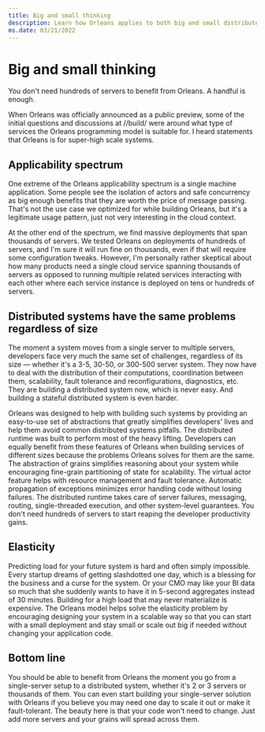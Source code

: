 ```yaml
---
title: Big and small thinking
description: Learn how Orleans applies to both big and small distributed applications.
ms.date: 03/21/2022
---
```


# Big and small thinking

You don't need hundreds of servers to benefit from Orleans. A handful is enough.

When Orleans was officially announced as a public preview, some of the initial questions and discussions at //build/ were around what type of services the Orleans programming model is suitable for. I heard statements that Orleans is for super-high scale systems.

## Applicability spectrum

One extreme of the Orleans applicability spectrum is a single machine application. Some people see the isolation of actors and safe concurrency as big enough benefits that they are worth the price of message passing. That's not the use case we optimized for while building Orleans, but it's a legitimate usage pattern, just not very interesting in the cloud context.

At the other end of the spectrum, we find massive deployments that span thousands of servers. We tested Orleans on deployments of hundreds of servers, and I'm sure it will run fine on thousands, even if that will require some configuration tweaks. However, I'm personally rather skeptical about how many products need a single cloud service spanning thousands of servers as opposed to running multiple related services interacting with each other where each service instance is deployed on tens or hundreds of servers.

## Distributed systems have the same problems regardless of size

The moment a system moves from a single server to multiple servers, developers face very much the same set of challenges, regardless of its size &mdash; whether it's a 3-5, 30-50, or 300-500 server system. They now have to deal with the distribution of their computations, coordination between them, scalability, fault tolerance and reconfigurations, diagnostics, etc. They are building a distributed system now, which is never easy. And building a stateful distributed system is even harder.

Orleans was designed to help with building such systems by providing an easy-to-use set of abstractions that greatly simplifies developers' lives and help them avoid common distributed systems pitfalls. The distributed runtime was built to perform most of the heavy lifting. Developers can equally benefit from these features of Orleans when building services of different sizes because the problems Orleans solves for them are the same. The abstraction of grains simplifies reasoning about your system while encouraging fine-grain partitioning of state for scalability. The virtual actor feature helps with resource management and fault tolerance. Automatic propagation of exceptions minimizes error handling code without losing failures. The distributed runtime takes care of server failures, messaging, routing, single-threaded execution, and other system-level guarantees. You don't need hundreds of servers to start reaping the developer productivity gains.

## Elasticity

Predicting load for your future system is hard and often simply impossible. Every startup dreams of getting slashdotted one day, which is a blessing for the business and a curse for the system. Or your CMO may like your BI data so much that she suddenly wants to have it in 5-second aggregates instead of 30 minutes. Building for a high load that may never materialize is expensive. The Orleans model helps solve the elasticity problem by encouraging designing your system in a scalable way so that you can start with a small deployment and stay small or scale out big if needed without changing your application code.

## Bottom line

You should be able to benefit from Orleans the moment you go from a single-server setup to a distributed system, whether it's 2 or 3 servers or thousands of them. You can even start building your single-server solution with Orleans if you believe you may need one day to scale it out or make it fault-tolerant. The beauty here is that your code won't need to change. Just add more servers and your grains will spread across them.
